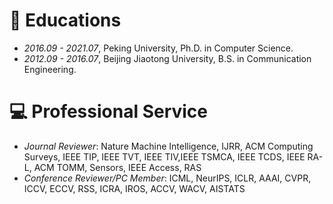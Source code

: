 # 📖 Educations
- *2016.09 - 2021.07*, Peking University, Ph.D. in Computer Science.
- *2012.09 - 2016.07*, Beijing Jiaotong University, B.S. in Communication Engineering. 

[comment]: <> (# 💬 Invited Talks)

[comment]: <> (- *2021.06*, Lorem ipsum dolor sit amet, consectetur adipiscing elit. Vivamus ornare aliquet ipsum, ac tempus justo dapibus sit amet. )

[comment]: <> (- *2021.03*, Lorem ipsum dolor sit amet, consectetur adipiscing elit. Vivamus ornare aliquet ipsum, ac tempus justo dapibus sit amet.  \| [\[video\]]&#40;https://github.com/&#41;)

# 💻 Professional Service
- *Journal Reviewer*: Nature Machine Intelligence, IJRR, ACM Computing Surveys, IEEE TIP, IEEE TVT, IEEE TIV,IEEE TSMCA, IEEE TCDS, IEEE RA-L, ACM TOMM, Sensors, IEEE Access, RAS 
- *Conference Reviewer/PC Member*: ICML, NeurIPS, ICLR, AAAI, CVPR, ICCV, ECCV, RSS, ICRA, IROS, ACCV, WACV, AISTATS